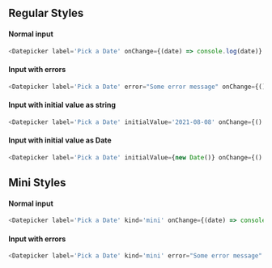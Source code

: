 ## Regular Styles

#### Normal input
```js
<Datepicker label='Pick a Date' onChange={(date) => console.log(date)} />
```

#### Input with errors
```js
<Datepicker label='Pick a Date' error="Some error message" onChange={() => null} touched />
```

#### Input with initial value as string
```js
<Datepicker label='Pick a Date' initialValue='2021-08-08' onChange={() => null} />
```

#### Input with initial value as Date
```js
<Datepicker label='Pick a Date' initialValue={new Date()} onChange={() => null} />
```

## Mini Styles

#### Normal input
```js
<Datepicker label='Pick a Date' kind='mini' onChange={(date) => console.log(date)} />
```

#### Input with errors
```js
<Datepicker label='Pick a Date' kind='mini' error="Some error message" onChange={() => null} touched />
```
